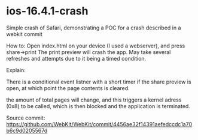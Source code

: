 # ios-16.4.1-crash
Simple crash of Safari, demonstrating a POC for a crash described in a webkit commit

How to: Open index.html on your device (I used a webserver), and press share->print
The print preview will crash the app. May take several refreshes and attempts due to it being a timed condition. 

Explain: 

There is a conditional event listner with a short timer if the share preview is open, at which point the page contents is cleared.

the amount of total pages will change, and this triggers a kernel adress (0x8) to be called, which is then blocked and the application is terminated.

Source commit: 
https://github.com/WebKit/WebKit/commit/4456ae32f14391aefedccdc1a70b6c9d0205567d
